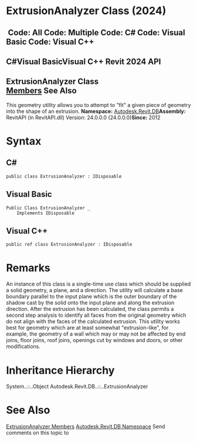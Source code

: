 # ExtrusionAnalyzer Class (2024)

﻿
 Code: All Code: Multiple Code: C# Code: Visual Basic Code: Visual C++   
---  
C#Visual BasicVisual C++
Revit 2024 API  
---  
ExtrusionAnalyzer Class  
[Members](93ecfc6f-7b46-490f-bf42-24efd3ef9017.md "ExtrusionAnalyzer Members") See Also  
---  
This geometry utility allows you to attempt to "fit" a given piece of geometry into the shape of an extrusion. 
**Namespace:** [Autodesk.Revit.DB](87546ba7-461b-c646-cbb1-2cb8f5bff8b2.md "Autodesk.Revit.DB Namespace")**Assembly:** RevitAPI (in RevitAPI.dll) Version: 24.0.0.0 (24.0.0.0)**Since:** 2012 
# Syntax
C#  
---  
```text
public class ExtrusionAnalyzer : IDisposable
```
  
Visual Basic  
---  
```text
Public Class ExtrusionAnalyzer _
	Implements IDisposable
```
  
Visual C++  
---  
```text
public ref class ExtrusionAnalyzer : IDisposable
```
  
# Remarks
An instance of this class is a single-time use class which should be supplied a solid geometry, a plane, and a direction. The utility will calculate a base boundary parallel to the input plane which is the outer boundary of the shadow cast by the solid onto the input plane and along the extrusion direction. 
After the extrusion has been calculated, the class permits a second step analysis to identify all faces from the original geometry which do not align with the faces of the calculated extrusion.
This utility works best for geometry which are at least somewhat "extrusion-like", for example, the geometry of a wall which may or may not be affected by end joins, floor joins, roof joins, openings cut by windows and doors, or other modifications.
# Inheritance Hierarchy
System..::..Object Autodesk.Revit.DB..::..ExtrusionAnalyzer
# See Also
[ExtrusionAnalyzer Members](93ecfc6f-7b46-490f-bf42-24efd3ef9017.md "ExtrusionAnalyzer Members")
[Autodesk.Revit.DB Namespace](87546ba7-461b-c646-cbb1-2cb8f5bff8b2.md "Autodesk.Revit.DB Namespace")
Send comments on this topic to 